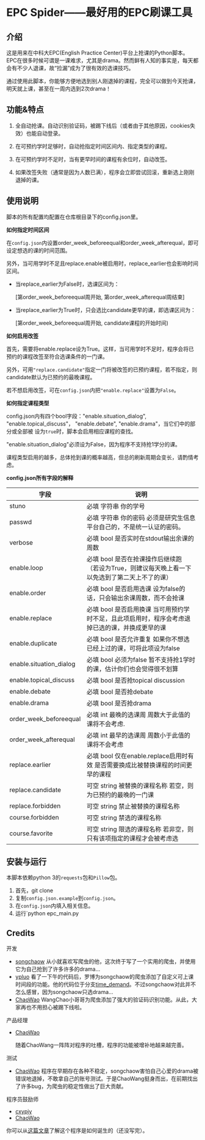 # EPC Spider——最好用的EPC刷课工具



## 介绍
这是用来在中科大EPC(English Practice Center)平台上抢课的Python脚本。EPC在很多时候可谓是一课难求，尤其是drama。然而鲜有人知的事实是，每天都会有不少人退课，故“捡漏”成为了很有效的选课技巧。

通过使用此脚本，你能够方便地选到别人刚退掉的课程，完全可以做到今天抢课，明天就上课，甚至在一周内选到2次drama！

## 功能&特点
1. 全自动抢课。自动识别验证码，被踢下线后（或者由于其他原因，cookies失效）也能自动登录。
2. 在可预约学时足够时，自动抢指定时间区间内、指定类型的课程。

3. 在可预约学时不足时，当有更早时间的课程有余位时，自动改签。
4. 如果改签失败（通常是因为人数已满），程序会立即尝试回滚，重新选上刚刚退掉的课。

## 使用说明

脚本的所有配置均配置在仓库根目录下的config.json里。

**如何指定时间区间**

在`config.json`内设置order_week_beforeequal和order_week_afterequal，即可设定想选的课的时间范围。

另外，当可用学时不足且replace.enable被启用时，replace\_earlier也会影响时间区间。

- 当replace_earlier为False时，选课区间为：

  [第order_week_beforeequal周开始, 第order_week_afterequal周结束]

- 当replace_earlier为True时，只会选比candidate更早的课，即选课区间为：

  [第order_week_beforeequal周开始, candidate课程的开始时间)

**如何启用改签**

首先，需要将enable.replace设为True。这样，当可用学时不足时，程序会将已预约的课程改签至符合选课条件的一门课。

另外，可用`"replace.candidate"`指定一门将被改签的已预约课程，若不指定，则candidate默认为已预约的最晚课程。

若不想启用改签，可在`config.json`内把`"enable.replace"`设置为`False`。

**如何指定课程类型**

config.json内有四个bool字段："enable.situation_dialog", "enable.topical_discuss"，  "enable.debate", "enable.drama"，当它们中的部分或全部被 设为`true`时，脚本会启用相应课程的查找。

"enable.situation_dialog"必须设为False，因为程序不支持抢1学分的课。

课程类型启用的越多，总体抢到课的概率越高，但总的刷新周期会变长，请酌情考虑。



**config.json所有字段的解释**

| 字段                    | 说明                                                         |
| ----------------------- | ------------------------------------------------------------ |
| stuno                   | 必填 字符串 你的学号                                         |
| passwd                  | 必填 字符串 你的密码 必须是研究生信息平台自己的，不是统一认证的密码。 |
| verbose                 | 必填 bool 是否实时在stdout输出余课的周数                     |
| enable.loop             | 必填 bool 是否在抢课操作后继续跑 （若设为True，则建议每天晚上看一下 以免选到了第二天上不了的课）     |
| enable.order            | 必填 bool 是否启用选课 设为false的话，只会输出余课周数，而不会抢课 |
| enable.replace          | 必填 bool 是否启用换课 当可用预约学时不足，且此项启用时，程序会考虑退掉已选的课，并换成更早的课 |
| enable.duplicate        | 必填 bool 是否允许重复 如果你不想选已经上过的课，可将此项设为false |
| enable.situation_dialog | 必填 bool 必须为false 暂不支持抢1学时的课，估计你们也会觉得很不划算 |
| enable.topical_discuss  | 必填 bool 是否抢topical discussion                           |
| enable.debate           | 必填 bool 是否抢debate                                       |
| enable.drama            | 必填 bool 是否抢drama                                        |
| order_week_beforeequal  | 必填 int 最晚的选课周 周数大于此值的课将不会考虑.            |
| order_week_afterequal   | 必填 int 最早的选课周 周数小于此值的课将不会考虑             |
| replace.earlier         | 必填 bool 仅在enable.replace启用时有效 是否需要换成比被替换课程的时间更早的课程 |
| replace.candidate       | 可空 string 被替换的课程名称 若空，则为已预约的最晚的一门课  |
| replace.forbidden       | 可空 string 禁止被替换的课程名称                             |
| course.forbidden        | 可空 string 禁选的课程名称                                   |
| course.favorite         | 可空 string 限选的课程名称 若非空，则只有该项指定的课程才会被考虑选 |

## 安装与运行

本脚本依赖python 3的`requests`包和`Pillow`包。

1. 首先，git clone
2. 复制`config.json.example`到`config.json`。
3. 在`config.json`内填入相关信息。
4. 运行`python epc_main.py


## Credits

开发

- [songchaow](https://github.com/songchaow)
  从小就喜欢写爬虫的他，这次终于写了一个实用的爬虫，并使用它为自己抢到了许多许多的drama...
- [ypluo](https://github.com/ypluo) 看了一下午的代码后，罗博为songchaow的爬虫添加了自定义可上课时间段的功能。他的代码位于分支[time_demand](https://github.com/114DoctorGroup/epc-spider/tree/time_demand)。不过songchaow对此并不怎么感冒，因为songchaow只选drama...
- [ChaoWao](https://github.com/ChaoWao) WangChao小哥哥为爬虫添加了强大的验证码识别功能。从此，大家再也不用担心被踢下线啦。

产品经理

- [ChaoWao](https://github.com/ChaoWao)

  随着ChaoWang一阵阵对程序的吐槽，程序的功能被增补地越来越完善。

测试

- [ChaoWao](https://github.com/ChaoWao) 程序在早期存在各种不稳定，songchaow害怕自己心爱的drama被错误地退掉，不敢拿自己的账号测试。于是ChaoWang挺身而出，在前期找出了许多bug，为爬虫的稳定性做出了巨大贡献。

程序员鼓励师

- [cxypjy](https://github.com/orgs/114DoctorGroup/people/cxypjy)
- [ChaoWao](https://github.com/ChaoWao)

你可以从[这篇文章]( https://www.songchaow.cn/2019/11/02/drama.html )了解这个程序是如何诞生的（还没写完）。
